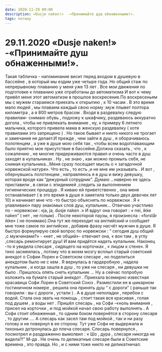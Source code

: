 ```yaml
---
date: 2020-11-29 09:00
description: «Dusje naken!»  -«Принимайте душ обнаженными!».
tags: norway
---
```

# 29.11.2020 «Dusje naken!»  -«Принимайте душ обнаженными!».

Такая табличка  - напоминание висит перед входом в душевую  в бассейне , в который мы ездим уже четыре года. Но общий стаж по   непрерывному плаванию у меня  уже 13 лет .  Все мои движения  по подготовке к плаванию уже отработаны до автоматизма И вот к чему привёл меня этот автоматизм в прошлое воскресение.По воскресеньям мы с мужем стараемся приехать к открытию , к 10 часам . В это время мало людей , мы плаваем каждый свою норму :муж плывет полтора километра , а я 800 метров  брасом .  Входя в раздевалку следую правилам- снимаю обувь , подхожу к шкафчику, раздеваюсь аккуратно догола , чтобы не привлекать внимание  , ну, к примеру 6 летнего мальчика, которого привела мама в женскую раздевалку ( хотя правилами это запрещено ) . Но такое бывает и никто никого не трогает и замечания не делает.И прежде , чем зайти в душ , я оборачиваюсь полотенцем , а уже в душе мою себя так , чтобы всем водоплавающим было  приятно мое присутствие в бассейне.Должна  сказать , что , к сожалению , не многие придерживаются правил и очень часто в душ заходят в купальниках . Ну ,  не знаю , как можно промыть себя, не снимая купальника...Меня сразу посещает мысль о « загадочной норвежской натуре».  Что есть , то есть  ,и не мне им указывать .     И вот , обернувшись полотенцем , направляюсь я в душ  и вижу девушку, которая вроде как “дежурный сотрудник”.  Думаю ...наверно ее здесь приставили , в связи с эпидемией ,следить за выполнением гигиенических процедур . Я киваю ей приветственно , она меня останавливает  ( в это время в душе я заметила только двух девочек лет 10)  и начинает мне что -то быстро объяснять по норвежски . Я « улавливаю» пару знакомых слов  душ, купальник...  Отвечаю участливо  по - норвежски : «ja, ja, dusje naken .» И вдруг она говорит : « nei, ikke naken” ( нет , не голым) .   После некоторой паузы, я произнесла : «forstår ikke» ( не понимаю).Она тут же переходит на английский и сообщает мне тоже самое по английски , добавив фразу насчёт мужчин в душе.  Я быстро формулирую свой вопрос по норвежски : “ сегодня душ общий ,с мужчинами?» - «нет , не общий»- отвечает она, « вон там , в углу ,слесарь ремонтирует душ! И вам придётся надеть купальник. Наконец -то я увидела слесаря , сидящего на корточках , « лицом к стене». Я тихо засмеялась , потому что в моем мозгу всплыл старый советский анекдот о Софии Лорен и Советском слесаре , но поделиться анекдотом  было не с кем .  Я вернулась в гардеробную , надела купальник , и когда зашла в душ , то уже ни слесаря , ни девушки  не было . Пришлось опять снять купальник ...                 Ну а сейчас попробую изложить на бумаге старый анекдот .   Приехала всемирно известная красавица Софи Лорен в Советский Союз . Разместили ее в шикарном гостиничном номере , решила она принять душ  “ с дороги” ( раньше так говорили  : вы с дороги , устали )  .  А в душе неполадки , перебои с водой. Стала она звать на помощь , стоит такая вся красивая , голая под душем , а воды нет . Пришёл слесарь , на Софи  -«ноль внимания , присел на корточки , и под мойкой начал свою работу  выполнять . А Софи стоит обнаженная , то одним боком повернётся в сторону слесаря , то другим .... А слесарь как засел там под мойкой , так и ни разу голову и не повернул в ее сторону. Тут уже Софи не выдержала и тихонько дотронулась до плеча слесаря. Слесарь повернулся , посмотрел и раздраженно вымолвил : « Шо , дура , слесаря никогда  не видела?!”   М-да .  Не очень то деликатные слесаря были в Советские времена , это правда.  Но , и с ними тоже никто не деликатничал.
